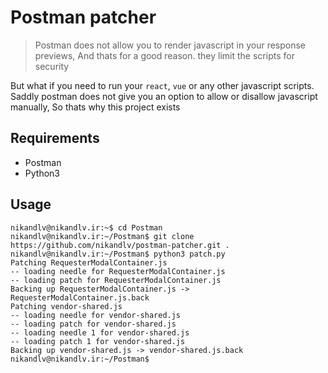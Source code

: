 # Postman patcher

> Postman does not allow you to render javascript in your response previews, And thats for a good reason. they limit the scripts for security 

But what if you need to run your `react`, `vue` or any other javascript scripts. Saddly postman does not give you an option to allow or disallow javascript manually, So thats why this project exists
## Requirements

* Postman
* Python3

## Usage

```console
nikandlv@nikandlv.ir:~$ cd Postman
nikandlv@nikandlv.ir:~/Postman$ git clone https://github.com/nikandlv/postman-patcher.git .
nikandlv@nikandlv.ir:~/Postman$ python3 patch.py
Patching RequesterModalContainer.js
-- loading needle for RequesterModalContainer.js
-- loading patch for RequesterModalContainer.js
Backing up RequesterModalContainer.js -> RequesterModalContainer.js.back
Patching vendor-shared.js
-- loading needle for vendor-shared.js
-- loading patch for vendor-shared.js
-- loading needle 1 for vendor-shared.js
-- loading patch 1 for vendor-shared.js
Backing up vendor-shared.js -> vendor-shared.js.back
nikandlv@nikandlv.ir:~/Postman$
```

